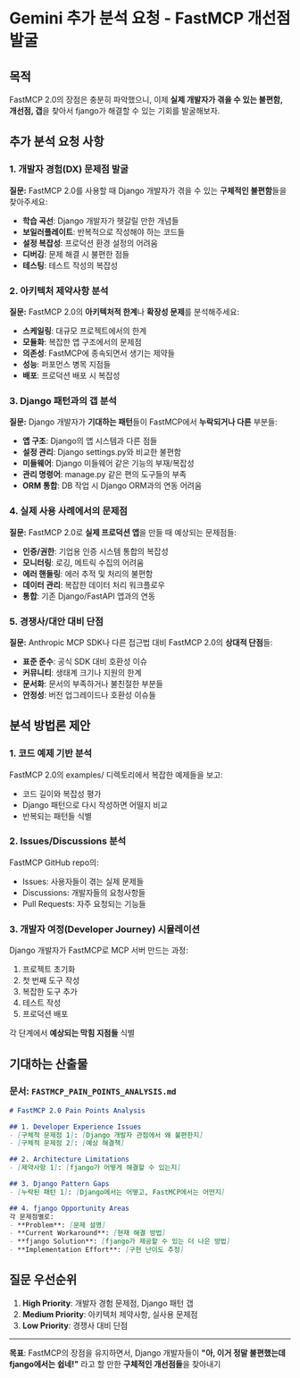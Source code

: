 # Gemini 추가 분석 요청 - FastMCP 개선점 발굴

## 목적
FastMCP 2.0의 장점은 충분히 파악했으니, 이제 **실제 개발자가 겪을 수 있는 불편함, 개선점, 갭**을 찾아서 fjango가 해결할 수 있는 기회를 발굴해보자.

## 추가 분석 요청 사항

### 1. 개발자 경험(DX) 문제점 발굴

**질문:** 
FastMCP 2.0를 사용할 때 Django 개발자가 겪을 수 있는 **구체적인 불편함**들을 찾아주세요:

- **학습 곡선**: Django 개발자가 헷갈릴 만한 개념들
- **보일러플레이트**: 반복적으로 작성해야 하는 코드들  
- **설정 복잡성**: 프로덕션 환경 설정의 어려움
- **디버깅**: 문제 해결 시 불편한 점들
- **테스팅**: 테스트 작성의 복잡성

### 2. 아키텍처 제약사항 분석

**질문:**
FastMCP 2.0의 **아키텍처적 한계**나 **확장성 문제**를 분석해주세요:

- **스케일링**: 대규모 프로젝트에서의 한계
- **모듈화**: 복잡한 앱 구조에서의 문제점  
- **의존성**: FastMCP에 종속되면서 생기는 제약들
- **성능**: 퍼포먼스 병목 지점들
- **배포**: 프로덕션 배포 시 복잡성

### 3. Django 패턴과의 갭 분석

**질문:**
Django 개발자가 **기대하는 패턴**들이 FastMCP에서 **누락되거나 다른** 부분들:

- **앱 구조**: Django의 앱 시스템과 다른 점들
- **설정 관리**: Django settings.py와 비교한 불편함
- **미들웨어**: Django 미들웨어 같은 기능의 부재/복잡성  
- **관리 명령어**: manage.py 같은 편의 도구들의 부족
- **ORM 통합**: DB 작업 시 Django ORM과의 연동 어려움

### 4. 실제 사용 사례에서의 문제점

**질문:**
FastMCP 2.0로 **실제 프로덕션 앱**을 만들 때 예상되는 문제점들:

- **인증/권한**: 기업용 인증 시스템 통합의 복잡성
- **모니터링**: 로깅, 메트릭 수집의 어려움
- **에러 핸들링**: 에러 추적 및 처리의 불편함
- **데이터 관리**: 복잡한 데이터 처리 워크플로우
- **통합**: 기존 Django/FastAPI 앱과의 연동

### 5. 경쟁사/대안 대비 단점

**질문:**
Anthropic MCP SDK나 다른 접근법 대비 FastMCP 2.0의 **상대적 단점**들:

- **표준 준수**: 공식 SDK 대비 호환성 이슈
- **커뮤니티**: 생태계 크기나 지원의 한계  
- **문서화**: 문서의 부족하거나 불친절한 부분들
- **안정성**: 버전 업그레이드나 호환성 이슈들

## 분석 방법론 제안

### 1. 코드 예제 기반 분석
FastMCP 2.0의 examples/ 디렉토리에서 복잡한 예제들을 보고:
- 코드 길이와 복잡성 평가
- Django 패턴으로 다시 작성하면 어떨지 비교
- 반복되는 패턴들 식별

### 2. Issues/Discussions 분석  
FastMCP GitHub repo의:
- Issues: 사용자들이 겪는 실제 문제들
- Discussions: 개발자들의 요청사항들  
- Pull Requests: 자주 요청되는 기능들

### 3. 개발자 여정(Developer Journey) 시뮬레이션
Django 개발자가 FastMCP로 MCP 서버 만드는 과정:
1. 프로젝트 초기화
2. 첫 번째 도구 작성  
3. 복잡한 도구 추가
4. 테스트 작성
5. 프로덕션 배포

각 단계에서 **예상되는 막힘 지점들** 식별

## 기대하는 산출물

### 문서: `FASTMCP_PAIN_POINTS_ANALYSIS.md`

```markdown
# FastMCP 2.0 Pain Points Analysis

## 1. Developer Experience Issues
- [구체적 문제점 1]: [Django 개발자 관점에서 왜 불편한지]
- [구체적 문제점 2]: [예상 해결책]

## 2. Architecture Limitations  
- [제약사항 1]: [fjango가 어떻게 해결할 수 있는지]

## 3. Django Pattern Gaps
- [누락된 패턴 1]: [Django에서는 어떻고, FastMCP에서는 어떤지]

## 4. fjango Opportunity Areas
각 문제점별로:
- **Problem**: [문제 설명]
- **Current Workaround**: [현재 해결 방법]  
- **fjango Solution**: [fjango가 제공할 수 있는 더 나은 방법]
- **Implementation Effort**: [구현 난이도 추정]
```

## 질문 우선순위

1. **High Priority**: 개발자 경험 문제점, Django 패턴 갭
2. **Medium Priority**: 아키텍처 제약사항, 실사용 문제점  
3. **Low Priority**: 경쟁사 대비 단점

---

**목표**: FastMCP의 장점을 유지하면서, Django 개발자들이 **"아, 이거 정말 불편했는데 fjango에서는 쉽네!"** 라고 할 만한 **구체적인 개선점들**을 찾아내기